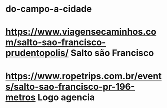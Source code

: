 # do-campo-a-cidade
# https://www.viagensecaminhos.com/salto-sao-francisco-prudentopolis/ Salto são Francisco
# https://www.ropetrips.com.br/events/salto-sao-francisco-pr-196-metros Logo agencia